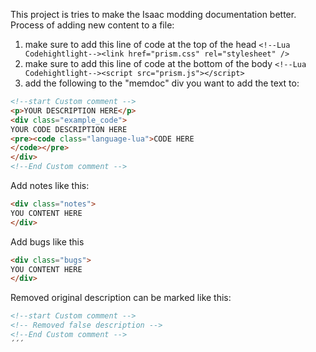 This project is tries to make the Isaac modding documentation better.
 Process of adding new content to a file:
1. make sure to add this line of code at the top of the head       `<!--Lua Codehightlight--><link href="prism.css" rel="stylesheet" />`  
2. make sure to add this line of code at the bottom of the body     `<!--Lua Codehightlight--><script src="prism.js"></script>`
3. add the following to the "memdoc" div you want to add the text to:
```html
<!--start Custom comment -->
<p>YOUR DESCRIPTION HERE</p>
<div class="example_code">
YOUR CODE DESCRIPTION HERE
<pre><code class="language-lua">CODE HERE
</code></pre>	
</div>
<!--End Custom comment -->
```



Add notes like this:
```html 
<div class="notes">
YOU CONTENT HERE
</div>
```

Add bugs like this
```html 
<div class="bugs">
YOU CONTENT HERE
</div>
```

Removed original description can be marked like this:
```html
<!--start Custom comment -->
<!-- Removed false description -->
<!--End Custom comment -->
´´´
